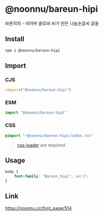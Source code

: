 # @noonnu/bareun-hipi
바른히피 - 네이버 클로바 AI가 만든 나눔손글씨 글꼴

## Install
```sh
npm i @noonnu/bareun-hipi
```
## Import
### CJS
```js
require("@noonnu/bareun-hipi")
```
### ESM
```js
import "@noonnu/bareun-hipi"
```
### CSS 
```css
@import "~@noonnu/bareun-hipi/index.css"
```
> [css-loader](https://github.com/webpack-contrib/css-loader) are required.

## Usage
```css
body {
    font-family: "Bareun_hipi", serif;
}
```

## Link
https://noonnu.cc/font_page/514